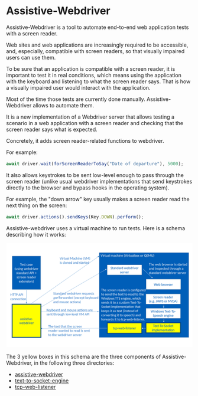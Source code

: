 # Assistive-Webdriver

Assistive-Webdriver is a tool to automate end-to-end web application tests with a screen reader.

Web sites and web applications are increasingly required to be accessible, and, especially, compatible with screen readers, so that visually impaired users can use them.

To be sure that an application is compatible with a screen reader, it is important to test it in real conditions, which means using the application with the keyboard and listening to what the screen reader says. That is how a visually impaired user would interact with the application.

Most of the time those tests are currently done manually. Assistive-Webdriver allows to automate them.

It is a new implementation of a Webdriver server that allows testing a scenario in a web application with a screen reader and checking that the screen reader says what is expected.

Concretely, it adds screen reader-related functions to webdriver.

For example:

```js
await driver.wait(forScreenReaderToSay("Date of departure"), 5000);
```

It also allows keystrokes to be sent low-level enough to pass through the screen reader (unlike usual webdriver implementations that send keystrokes directly to the browser and bypass hooks in the operating system).

For example, the "down arrow" key usually makes a screen reader read the next thing on the screen:

```js
await driver.actions().sendKeys(Key.DOWN).perform();
```

Assistive-webdriver uses a virtual machine to run tests. Here is a schema describing how it works:

![Architecture of Assistive-Webdriver](components/assistive-webdriver/architecture.png)

The 3 yellow boxes in this schema are the three components of Assistive-Webdriver, in the following three directories:

- [assistive-webdriver](components/assistive-webdriver)
- [text-to-socket-engine](components/text-to-socket-engine)
- [tcp-web-listener](components/tcp-web-listener)
